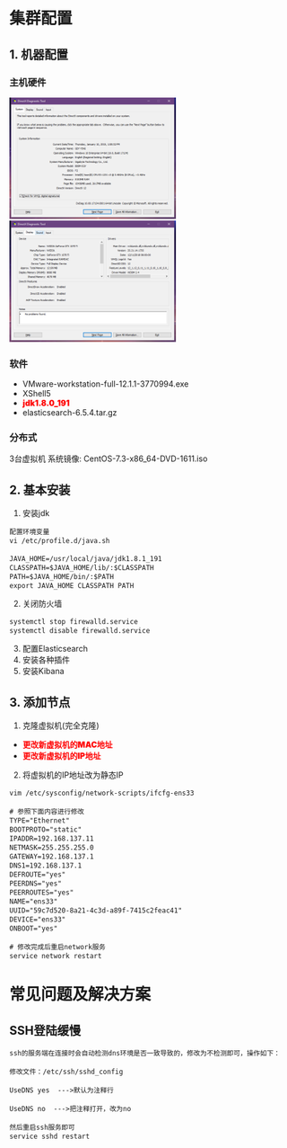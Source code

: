 <style>
.important {
    color: red;
    font-weight: 900;
}
</style>

# 集群配置
## 1. 机器配置
### 主机硬件
<img src="images/机器配置-System.png" style="zoom:40%">
<img src="images/机器配置-Display.png" style="zoom:40%">

### 软件
- VMware-workstation-full-12.1.1-3770994.exe
- XShell5
- <div class='important'>jdk1.8.0_191</div>
- elasticsearch-6.5.4.tar.gz

### 分布式
3台虚拟机
系统镜像: CentOS-7.3-x86_64-DVD-1611.iso

## 2. 基本安装
1. 安装jdk
```shell
配置环境变量
vi /etc/profile.d/java.sh

JAVA_HOME=/usr/local/java/jdk1.8.1_191
CLASSPATH=$JAVA_HOME/lib/:$CLASSPATH
PATH=$JAVA_HOME/bin/:$PATH
export JAVA_HOME CLASSPATH PATH
```
2. 关闭防火墙
```
systemctl stop firewalld.service
systemctl disable firewalld.service
```
3. 配置Elasticsearch
4. 安装各种插件
5. 安装Kibana

## 3. 添加节点
1. 克隆虚拟机(完全克隆)
- <div class='important'>更改新虚拟机的MAC地址</div>
- <div class='important'>更改新虚拟机的IP地址</div>

2. 将虚拟机的IP地址改为静态IP
```shell
vim /etc/sysconfig/network-scripts/ifcfg-ens33

# 参照下面内容进行修改
TYPE="Ethernet"
BOOTPROTO="static"
IPADDR=192.168.137.11
NETMASK=255.255.255.0
GATEWAY=192.168.137.1
DNS1=192.168.137.1
DEFROUTE="yes"
PEERDNS="yes"
PEERROUTES="yes"
NAME="ens33"
UUID="59c7d520-8a21-4c3d-a89f-7415c2feac41"
DEVICE="ens33"
ONBOOT="yes"

# 修改完成后重启network服务
service network restart
```

# 常见问题及解决方案
## SSH登陆缓慢
```
ssh的服务端在连接时会自动检测dns环境是否一致导致的，修改为不检测即可，操作如下：

修改文件：/etc/ssh/sshd_config

UseDNS yes  --->默认为注释行

UseDNS no  --->把注释打开，改为no

然后重启ssh服务即可
service sshd restart
```